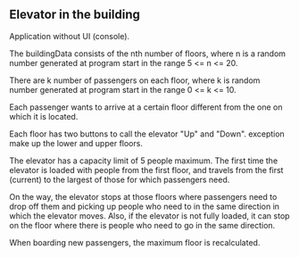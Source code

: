 ## Elevator in the building

Application without UI (console).

The buildingData consists of the nth number of floors, where n is a random number generated
at program start in the range 5 <= n <= 20.

There are k number of passengers on each floor, where k is
random number generated
at program start in the range 0 <= k <= 10.

Each passenger wants to arrive at a certain floor different from the one on which
it is located.

Each floor has two buttons to call the elevator "Up" and "Down". exception
make up the lower and upper floors.

The elevator has a capacity limit of 5 people maximum.
The first time the elevator is loaded with people from the first floor, and travels from the first (current)
to the largest of those for which passengers need.

On the way, the elevator stops at those floors where passengers need to drop off
them and picking up people who need to in the same direction in which the elevator moves.
Also, if the elevator is not fully loaded, it can stop on the floor where there is
people who need to go in the same direction.

When boarding new passengers, the maximum floor is recalculated.


